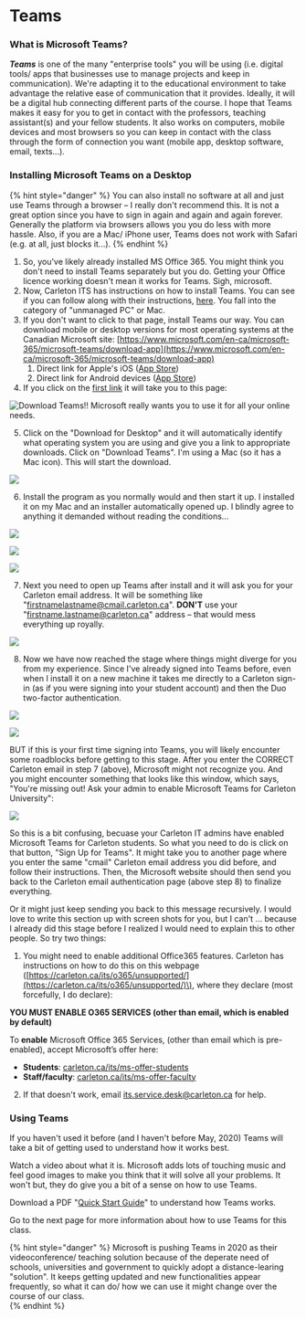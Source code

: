 # Teams

### What is Microsoft Teams?

_**Teams**_ is one of the many "enterprise tools"  you will be using \(i.e. digital tools/ apps that businesses use to manage projects and keep in communication\). We're adapting it to the educational environment to take advantage the relative ease of communication that it provides. Ideally, it will be a digital hub connecting different parts of the course. I hope that Teams makes it easy for you to get in contact with the professors, teaching assistant\(s\) and your fellow students. It also works on computers, mobile devices and most browsers so you can keep in contact with the class through the form of connection you want \(mobile app, desktop software, email, texts...\). 

### Installing Microsoft Teams on a Desktop

{% hint style="danger" %}
You can also install no software at all and just use Teams through a browser – I really don't recommend this. It is not a great option since you have to sign in again and again and again forever. Generally the platform via browsers allows you you do less with more hassle. Also, if you are a Mac/ iPhone user, Teams does not work with Safari \(e.g. at all, just blocks it...\). 
{% endhint %}

1. So, you've likely already installed MS Office 365. You might think you don't need to install Teams separately but you do. Getting your Office licence working doesn't mean it works for Teams. Sigh, microsoft. 
2. Now, Carleton ITS has instructions on how to install Teams. You can see if you can follow along with their instructions, [here](https://carleton.ca/its/teams/download-app/). You fall into the category of "unmanaged PC" or Mac. 
3. If you don't want to click to that page, install Teams our way. You can download mobile or desktop versions for most operating systems at the Canadian Microsoft site: [https://www.microsoft.com/en-ca/microsoft-365/microsoft-teams/download-app](https://www.microsoft.com/en-ca/microsoft-365/microsoft-teams/download-app) 
   1. Direct link for Apple's iOS \([App Store](https://itunes.apple.com/app/id1113153706)\)
   2. Direct link for Android devices \([App Store](https://play.google.com/store/apps/details?id=com.microsoft.teams)\)
4. If you click on the [first link](https://www.microsoft.com/en-ca/microsoft-365/microsoft-teams/download-app) it will take you to this page: 

![Download Teams!! Microsoft really wants you to use it for all your online needs.](../../.gitbook/assets/screen-20shot-202020-06-09-20at-201.45.44-20pm.png)

5. Click on the "Download for Desktop" and it will automatically identify what operating system you are using and give you a link to appropriate downloads. Click on "Download Teams". I'm using a Mac \(so it has a Mac icon\). This will start the download. 

![](../../.gitbook/assets/screen-20shot-202020-06-09-20at-201.53.43-20pm.png)

6. Install the program as you normally would and then start it up. I installed it on my Mac and an installer automatically opened up. I blindly agree to anything it demanded without reading the conditions...

![](../../.gitbook/assets/screen-20shot-202020-06-10-20at-2011.06.27-20am.png)

![](../../.gitbook/assets/screen-20shot-202020-06-10-20at-2011.07.08-20am.png)

![](../../.gitbook/assets/screen-20shot-202020-06-10-20at-2011.07.13-20am.png)

7. Next you need to open up Teams after install and it will ask you for your Carleton email address. It will be something like "firstnamelastname@cmail.carleton.ca". **DON'T** use your "firstname.lastname@carleton.ca" address – that would mess everything up royally.

![](../../.gitbook/assets/screen-20shot-202020-06-10-20at-2011.07.55-20am.png)

8. Now we have now reached the stage where things might diverge for you from my experience. Since I've already signed into Teams before, even when I install it on a new machine it takes me directly to a Carleton sign-in \(as if you were signing into your student account\) and then the Duo two-factor authentication. 

![](../../.gitbook/assets/screen-20shot-202020-06-10-20at-2011.08.40-20am.png)

![](../../.gitbook/assets/screen-20shot-202020-06-10-20at-2011.09.10-20am.png)

BUT if this is your first time signing into Teams, you will likely encounter some roadblocks before getting to this stage. After you enter the CORRECT Carleton email in step 7 \(above\), Microsoft might not recognize you. And you might encounter something that looks like this window, which says, "You're missing out! Ask your admin to enable Microsoft Teams for Carleton University":

![](../../.gitbook/assets/screen-20shot-202020-06-11-20at-209.43.44-20am-20copy.png)

So this is a bit confusing, becuase your Carleton IT admins have enabled Microsoft Teams for Carleton students. So what you need to do is click on that button, "Sign Up for Teams". It might take you to another page where you enter the same "cmail" Carleton email address you did before, and follow their instructions. Then, the Microsoft website should then send you back to the Carleton email authentication page \(above step 8\) to finalize everything. 

Or it might just keep sending you back to this message recursively. I would love to write this section up with screen shots for you, but I can't ... because I already did this stage before I realized I would need to explain this to other people. So try two things:

1. You might need to enable additional Office365 features. Carleton has instructions on how to do this on this webpage \([https://carleton.ca/its/o365/unsupported/](https://carleton.ca/its/o365/unsupported/)\), where they declare \(most forcefully, I do declare\): 

**YOU MUST ENABLE O365 SERVICES \(other than email, which is enabled by default\)**  
  
To **enable** Microsoft Office 365 Services, \(other than email which is pre-enabled\), accept Microsoft’s offer here:

* **Students**: [carleton.ca/its/ms-offer-students](https://carleton.ca/its/ms-offer-students)
* **Staff/faculty**: [carleton.ca/its/ms-offer-faculty](https://carleton.ca/its/ms-offer-faculty)

 2. If that doesn't work, email its.service.desk@carleton.ca for help.

### Using Teams

If you haven't used it before \(and I haven't before May, 2020\) Teams will take a bit of getting used to understand how it works best. 

Watch a video about what it is. Microsoft adds lots of touching music and feel good images to make you think that it will solve all your problems. It won't but, they do give you a bit of a sense on how to use Teams. 

Download a PDF "[Quick Start Guide](https://edudownloads.azureedge.net/msdownloads/MicrosoftTeamsforEducation_QuickGuide_EN-US.pdf)" to understand how Teams works. 

Go to the next page for more information about how to use Teams for this class. 

{% hint style="danger" %}
Microsoft is pushing Teams in 2020 as their videoconference/ teaching solution because of the deperate need of schools, universities and government to quickly adopt a distance-learing "solution". It keeps getting updated and new functionalities appear frequently, so what it can do/ how we can use it might change over the course of our class.  
{% endhint %}

